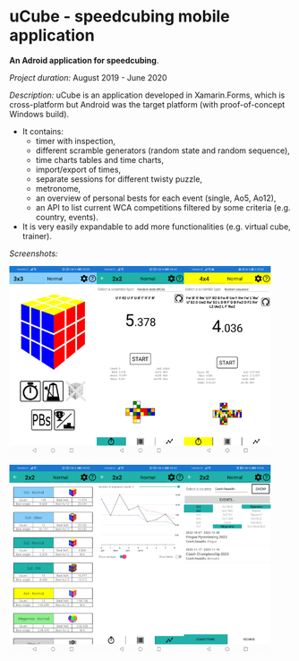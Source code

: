 # uCube - speedcubing mobile application

**An Adroid application for speedcubing**.

*Project duration:* August 2019 - June 2020

*Description:* uCube is an application developed in Xamarin.Forms, which is cross-platform but Android was the target platform (with proof-of-concept Windows build).

- It contains:
  - timer with inspection,
  - different scramble generators (random state and random sequence), 
  - time charts tables and time charts,
  - import/export of times,
  - separate sessions for different twisty puzzle,
  - metronome,
  - an overview of personal bests for each event (single, Ao5, Ao12),
  - an API to list current WCA competitions filtered by some criteria (e.g. country, events).
- It is very easily expandable to add more functionalities (e.g. virtual cube, trainer).

*Screenshots:*

<img src="./img/ucube_menu.jpg" alt="Main menu" style="zoom: 33%;" /><img src="./img/ucube_timer.jpg" alt="Timer" style="zoom: 33%;" /><img src="./img/ucube_timer2.jpg" alt="Timer" style="zoom:33%;" />

<img src="./img/ucube_pbs.jpg" alt="Personal bests" style="zoom:33%;" /><img src="./img/ucube_chart.jpg" alt="Time chart" style="zoom:33%;" /><img src="./img/ucube_comps.jpg" alt="Competitions" style="zoom:33%;" />

